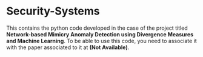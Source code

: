 # Security-Systems
This contains the python code developed in the case of the project titled **Network-based Mimicry Anomaly Detection using Divergence Measures and Machine Learning**. To be able to use this code, you need to associate it with the paper associated to it at **(Not Available)**.

